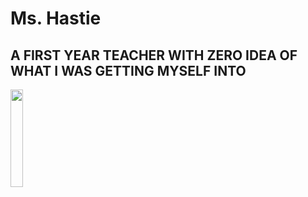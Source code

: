 # Ms. Hastie
## A FIRST YEAR TEACHER WITH ZERO IDEA OF WHAT I WAS GETTING MYSELF INTO
<img src="https://mbtskoudsalg.com/images/apple-clipart-school-2.png" width="20%" height="20%">
